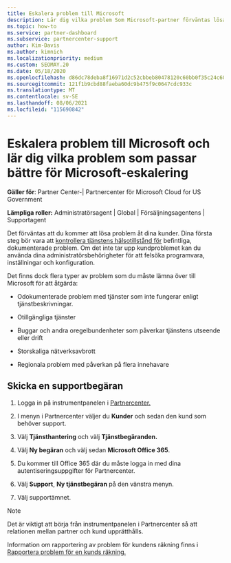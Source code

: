```yaml
---
title: Eskalera problem till Microsoft
description: Lär dig vilka problem Som Microsoft-partner förväntas lösa sig själva för sina kunder och vilka problem de kan behöva eskalera till Microsoft.
ms.topic: how-to
ms.service: partner-dashboard
ms.subservice: partnercenter-support
author: Kim-Davis
ms.author: kimnich
ms.localizationpriority: medium
ms.custom: SEOMAY.20
ms.date: 05/18/2020
ms.openlocfilehash: d86dc78deba8f16971d2c52cbbeb80478120c60bb0f35c24c60595cc9082e47b
ms.sourcegitcommit: 121f1b9cbd88faeba60dc9b475f9c0647cdc933c
ms.translationtype: MT
ms.contentlocale: sv-SE
ms.lasthandoff: 08/06/2021
ms.locfileid: "115690842"
---
```

# <a name="escalate-problems-to-microsoft-and-learn-which-issues-are-more-suited-to-microsoft-escalation"></a>Eskalera problem till Microsoft och lär dig vilka problem som passar bättre för Microsoft-eskalering  

**Gäller för**: Partner Center-| Partnercenter för Microsoft Cloud for US Government

**Lämpliga roller:** Administratörsagent | Global | Försäljningsagentens | Supportagent

Det förväntas att du kommer att lösa problem åt dina kunder. Dina första steg bör vara att [kontrollera tjänstens hälsotillstånd för](check-service-health.md) befintliga, dokumenterade problem. Om det inte tar upp kundproblemet kan du använda dina administratörsbehörigheter för att felsöka programvara, inställningar och konfiguration.

Det finns dock flera typer av problem som du måste lämna över till Microsoft för att åtgärda:

- Odokumenterade problem med tjänster som inte fungerar enligt tjänstbeskrivningar.

- Otillgängliga tjänster

- Buggar och andra oregelbundenheter som påverkar tjänstens utseende eller drift

- Storskaliga nätverksavbrott

- Regionala problem med påverkan på flera innehavare

## <a name="submit-a-support-request"></a>Skicka en supportbegäran

1. Logga in på instrumentpanelen i [Partnercenter.](https://partner.microsoft.com/dashboard)

2. I menyn i Partnercenter väljer du **Kunder** och sedan den kund som behöver support.

3. Välj **Tjänsthantering** och välj **Tjänstbegäranden.**

4. Välj **Ny begäran** och välj sedan **Microsoft Office 365**.

5. Du kommer till Office 365 där du måste logga in med dina autentiseringsuppgifter för Partnercenter.

6. Välj **Support**, **Ny tjänstbegäran** på den vänstra menyn.

7. Välj supportämnet.

>[!NOTE]
>Det är viktigt att börja från instrumentpanelen i Partnercenter så att relationen mellan partner och kund upprätthålls. 

Information om rapportering av problem för kundens räkning finns i [Rapportera problem för en kunds räkning.](report-problems-on-behalf-of-a-customer.md)

